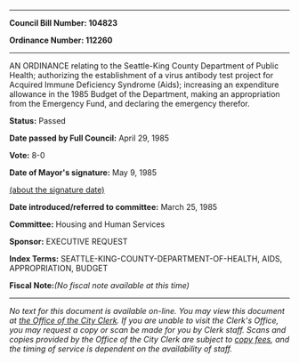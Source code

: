 

********

**Council Bill Number: 104823**
   
**Ordinance Number: 112260**
********

 AN ORDINANCE relating to the Seattle-King County Department of Public Health; authorizing the establishment of a virus antibody test project for Acquired Immune Deficiency Syndrome (Aids); increasing an expenditure allowance in the 1985 Budget of the Department, making an appropriation from the Emergency Fund, and declaring the emergency therefor.

**Status:** Passed
   
**Date passed by Full Council:** April 29, 1985
   
**Vote:** 8-0
   
**Date of Mayor's signature:** May 9, 1985
   
[(about the signature date)](/~public/approvaldate.htm)
   
   
   
**Date introduced/referred to committee:** March 25, 1985
   
**Committee:** Housing and Human Services
   
**Sponsor:** EXECUTIVE REQUEST
   
   
**Index Terms:** SEATTLE-KING-COUNTY-DEPARTMENT-OF-HEALTH, AIDS, APPROPRIATION, BUDGET

**Fiscal Note:**_(No fiscal note available at this time)_
********

_No text for this document is available on-line. You may view this document at [the Office of the City Clerk](http://www.seattle.gov/leg/clerk/contactUs.htm). If you are unable to visit the Clerk's Office, you may request a copy or scan be made for you by Clerk staff. Scans and copies provided by the Office of the City Clerk are subject to [copy fees](http://clerk.seattle.gov/~public/clerkfees.htm), and the timing of service is dependent on the availability of staff._

